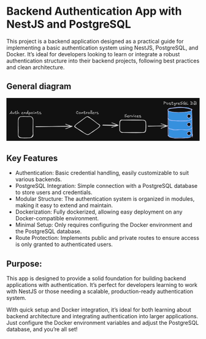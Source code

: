 # Backend Authentication App with NestJS and PostgreSQL

This project is a backend application designed as a practical guide for implementing a basic authentication system using NestJS, PostgreSQL, and Docker. It’s ideal for developers looking to learn or integrate a robust authentication structure into their backend projects, following best practices and clean architecture.

## General diagram

![Diagram](./public/assets/Basic-Auth.png)

## Key Features

- Authentication: Basic credential handling, easily customizable to suit various backends.
- PostgreSQL Integration: Simple connection with a PostgreSQL database to store users and credentials.
- Modular Structure: The authentication system is organized in modules, making it easy to extend and maintain.
- Dockerization: Fully dockerized, allowing easy deployment on any Docker-compatible environment.
- Minimal Setup: Only requires configuring the Docker environment and the PostgreSQL database.
- Route Protection: Implements public and private routes to ensure access is only granted to authenticated users.

## Purpose:

This app is designed to provide a solid foundation for building backend applications with authentication. It’s perfect for developers learning to work with NestJS or those needing a scalable, production-ready authentication system.

With quick setup and Docker integration, it’s ideal for both learning about backend architecture and integrating authentication into larger applications. Just configure the Docker environment variables and adjust the PostgreSQL database, and you’re all set!

